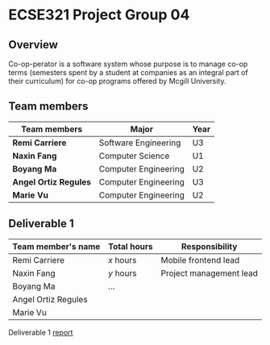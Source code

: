 # ECSE321 Project Group 04

## Overview
Co-op-perator is a software system whose purpose is to manage co-op 
terms (semesters spent by a student at companies as an integral part of 
their curriculum) for co-op programs offered by Mcgill University.

## Team members

|     Team members      |        Major        | Year |
|-----------------------|---------------------|------|   
|**Remi Carriere**      | Software Engineering|  U3  |
|**Naxin Fang**         | Computer Science    |  U1  |
|**Boyang Ma**          | Computer Engineering|  U2  |
|**Angel Ortiz Regules**| Computer Engineering|  U3  |
|**Marie Vu**           | Computer Engineering|  U2  |


## Deliverable 1

|Team member's name |Total hours|Responsibility          |
|-------------------|-----------|------------------------|
|Remi Carriere      |  _x_ hours|Mobile frontend lead    |
|Naxin Fang         |  _y_ hours|Project management lead |
|Boyang Ma          |...        |                        |
|Angel Ortiz Regules|           |                        |
|Marie Vu           |           |                        |

Deliverable 1 [report](https://github.com/McGill-ECSE321-Winter2019/ecse321-group-project-04/wiki/Sprint-1-Report)
